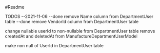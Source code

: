 #Readme

TODOS
--2021-11-06 
--done remove Name column from DepartmentUser table
--done remove VendorId column from DepartmentUser table

change nullable userId to non-nullable from DepartmentUser table
remove createdAt and deletedAt from ManufactureDepartmentUserModel

make non null of UserId in DepartmentUser table
